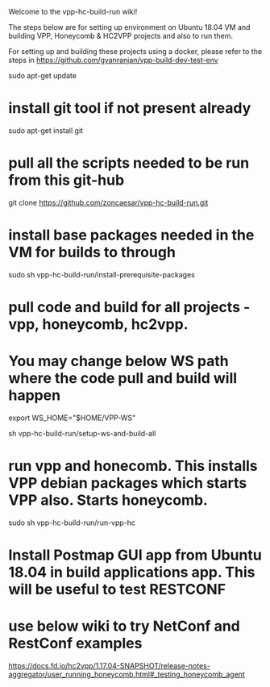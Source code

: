 Welcome to the vpp-hc-build-run wiki!

The steps below are for setting up environment on Ubuntu 18.04 VM and building VPP, Honeycomb & HC2VPP projects and also to run them.


For setting up and building these projects using a docker, please refer to the steps in 
https://github.com/gyanranjan/vpp-build-dev-test-env


sudo apt-get update

# install git tool if not present already
sudo apt-get install git

# pull all the scripts needed to be run from this git-hub
git clone https://github.com/zoncaesar/vpp-hc-build-run.git

# install base packages needed in the VM for builds to through
sudo sh vpp-hc-build-run/install-prerequisite-packages

# pull code and build for all projects - vpp, honeycomb, hc2vpp. 
# You may change below WS path where the code pull and build will happen

export WS_HOME="$HOME/VPP-WS"

sh vpp-hc-build-run/setup-ws-and-build-all

# run vpp and honecomb. This installs VPP debian packages which starts VPP also. Starts honeycomb. 
sudo sh vpp-hc-build-run/run-vpp-hc

# Install Postmap GUI app from Ubuntu 18.04 in build applications app. This will be useful to test RESTCONF 

# use below wiki to try NetConf and RestConf examples 
https://docs.fd.io/hc2vpp/1.17.04-SNAPSHOT/release-notes-aggregator/user_running_honeycomb.html#_testing_honeycomb_agent


